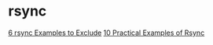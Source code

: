 # rsync

[6 rsync Examples to Exclude](http://www.thegeekstuff.com/2011/01/rsync-exclude-files-and-folders/?utm_source=feedburner)
[10 Practical Examples of Rsync](https://www.tecmint.com/rsync-local-remote-file-synchronization-commands/)
